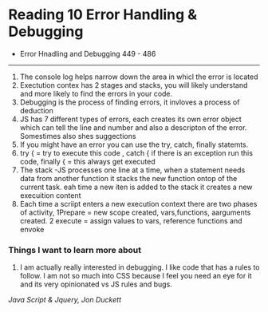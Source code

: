 # Reading 10 Error Handling & Debugging
- Error Hnadling and Debugging 449 - 486
---
1. The console log helps narrow down the area in whicl the error is located 
2. Exectution contex has 2 stages and stacks, you will likely understand and more likely to find the errors in your code.
3. Debugging is the process of finding errors, it invloves a process of deduction
4. JS has 7 different types of errors, each creates its own error object which can tell the line and number and also a descripton of the error. Somestimes also shes suggections
5. If you might have an error you can use the try, catch, finally statemts.
6. try { = try to execute this code , catch { if there is an exception run this code, finally { = this always get executed
7. The stack -JS processes one line at a time, when a statement needs data from another function it stacks the new function ontop of the current task. eah time a new iten is added to the stack it creates a new execuition content
8. Each time a scriipt enters a new execution context there are two phases of activity, 1Prepare = new scope created, vars,functions, aarguments created. 2 execute = assign values to vars, reference functions and envoke


### Things I want to learn more about
1. I am actually really interested in debugging. I like code that has a rules to follow. I am not so much into CSS because I feel you need an eye for it and its very opinionated vs JS rules and bugs.



<cite> Java Script & Jquery, Jon Duckett </cite>
 
